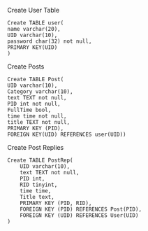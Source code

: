 Create User Table

    Create TABLE user(
    name varchar(20),
    UID varchar(10),
    password char(32) not null,
    PRIMARY KEY(UID)
    )

Create Posts

    Create TABLE Post(
    UID varchar(10),
    Category varchar(10),
    text TEXT not null,
    PID int not null,
    FullTime bool,
    time time not null,
    title TEXT not null,
    PRIMARY KEY (PID),
    FOREIGN KEY(UID) REFERENCES user(UID))
Create Post Replies

    Create TABLE PostRep(
        UID varchar(10),
        text TEXT not null,
        PID int,
        RID tinyint,
        time time,
        Title text,
        PRIMARY KEY (PID, RID),
        FOREIGN KEY (PID) REFERENCES Post(PID),
        FOREIGN KEY (UID) REFERENCES User(UID)
    )